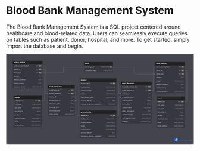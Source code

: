 # Blood Bank Management System

The Blood Bank Management System is a SQL project centered around healthcare and blood-related data. Users can seamlessly execute queries on tables such as patient, donor, hospital, and more. To get started, simply import the database and begin.

![Blood Management Project](ERDiagram.PNG)